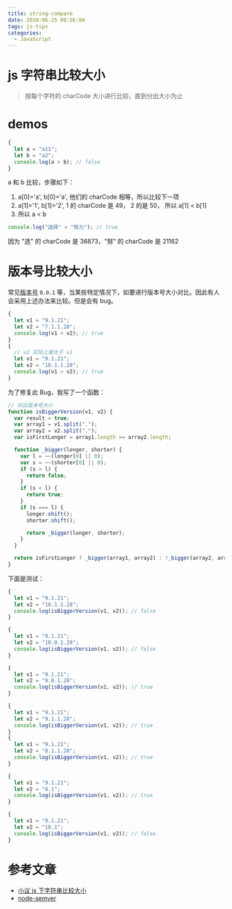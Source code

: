 ```yaml
---
title: string-compare
date: 2018-06-25 09:56:04
tags: js-tips
categories:
  - JavaScript
---
```


# js 字符串比较大小

> 按每个字符的 charCode 大小进行比较，直到分出大小为止

# demos

```js
{
  let a = "a11";
  let b = "a2";
  console.log(a > b); // false
}
```

a 和 b 比较，步骤如下：

1.  a[0]='a', b[0]='a', 他们的 charCode 相等，所以比较下一项
2.  a[1]='1', b[1]='2', 1 的 charCode 是 49， 2 的是 50， 所以 a[1] < b[1]
3.  所以 a < b

```js
console.log("选择" > "努力"); // true
```

因为 "选" 的 charCode 是 36873，"努" 的 charCode 是 21162

# 版本号比较大小

常见[版本号](https://semver.org/lang/zh-CN/) `0.0.1` 等，当某些特定情况下，如要进行版本号大小对比。因此有人会采用上述办法来比较。但是会有 bug。

```js
{
  let v1 = "9.1.21";
  let v2 = "7.1.1.28";
  console.log(v1 > v2); // true
}
{
  // v2 实际上是大于 v1
  let v1 = "9.1.21";
  let v2 = "10.1.1.28";
  console.log(v1 > v2); // true
}
```

为了修复此 Bug，我写了一个函数：

```js
// 对比版本号大小
function isBiggerVersion(v1, v2) {
  var result = true;
  var array1 = v1.split(".");
  var array2 = v2.split(".");
  var isFirstLonger = array1.length >= array2.length;

  function _bigger(longer, shorter) {
    var l = ~~(longer[0] || 0);
    var s = ~~(shorter[0] || 0);
    if (s > l) {
      return false;
    }
    if (s < l) {
      return true;
    }
    if (s === l) {
      longer.shift();
      shorter.shift();

      return _bigger(longer, shorter);
    }
  }

  return isFirstLonger ? _bigger(array1, array2) : !_bigger(array2, array1);
}
```

下面是测试：

```js
{
  let v1 = "9.1.21";
  let v2 = "10.1.1.28";
  console.log(isBiggerVersion(v1, v2)); // false
}

{
  let v1 = "9.1.21";
  let v2 = "10.0.1.28";
  console.log(isBiggerVersion(v1, v2)); // false
}

{
  let v1 = "9.1.21";
  let v2 = "9.0.1.28";
  console.log(isBiggerVersion(v1, v2)); // true
}

{
  let v1 = "9.1.21";
  let v2 = "9.1.1.28";
  console.log(isBiggerVersion(v1, v2)); // true
}
{
  let v1 = "9.1.21";
  let v2 = "8.1.1.28";
  console.log(isBiggerVersion(v1, v2)); // true
}

{
  let v1 = "9.1.21";
  let v2 = "8.1";
  console.log(isBiggerVersion(v1, v2)); // true
}

{
  let v1 = "9.1.21";
  let v2 = "10.1";
  console.log(isBiggerVersion(v1, v2)); // false
}
```

# 参考文章

- [小议 js 下字符串比较大小](https://www.cnblogs.com/52cik/p/js-string-comparison.html)
- [node-semver](https://github.com/npm/node-semver/blob/master/semver.js#L471-L491)
